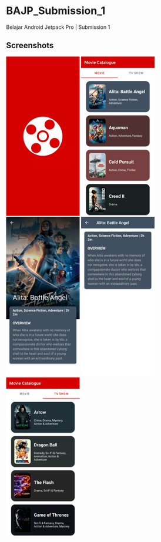 # BAJP_Submission_1
Belajar Android Jetpack Pro | Submission 1

## Screenshots
<img src="https://github.com/riyhs/BAJP_Submission_1/blob/main/assets/s1.png" width="200"/> <img src="https://github.com/riyhs/BAJP_Submission_1/blob/main/assets/s2.png" width="200"/> <img src="https://github.com/riyhs/BAJP_Submission_1/blob/main/assets/s3.png" width="200"/> <img src="https://github.com/riyhs/BAJP_Submission_1/blob/main/assets/s4.png" width="200"/> <img src="https://github.com/riyhs/BAJP_Submission_1/blob/main/assets/s5.png" width="200"/>
